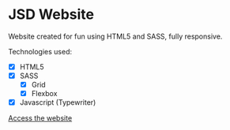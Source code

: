 # JSD Website 

Website created for fun using HTML5 and SASS, fully responsive.

Technologies used:

- [x] HTML5
- [x] SASS
  - [x] Grid
  - [x] Flexbox
- [x] Javascript (Typewriter)

[Access the website](https://jsd-schlickmann.netlify.com/)
